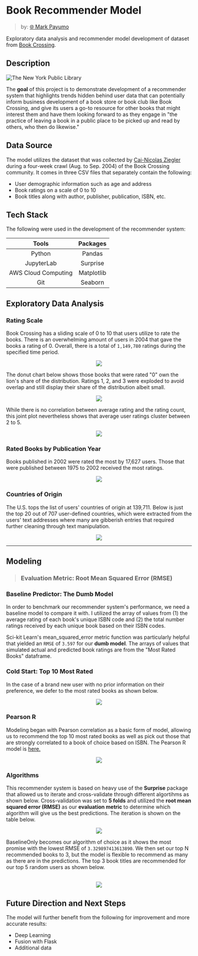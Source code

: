 # Book Recommender Model

> by: [:globe_with_meridians: Mark Payumo](https://www.linkedin.com/in/markpayumo/)

Exploratory data analysis and recommender model development of dataset from [Book Crossing](https://www.bookcrossing.com).

## Description

![The New York Public Library](img/nyc_library.jpg "The New York Public Library by David Iliff via Wikimedia Commons")

The **goal** of this project is to demonstrate development of a recommender system that highlights trends hidden behind user data that can potentially inform business development of a book store or book club like Book Crossing, and give its users a go-to resource for other books that might interest them and have them looking forward to as they engage in "the practice of leaving a book in a public place to be picked up and read by others, who then do likewise." 

## Data Source

The model utilizes the dataset that was collected by [Cai-Nicolas Ziegler](http://www2.informatik.uni-freiburg.de/~cziegler/BX/WWW-2005-Preprint.pdf) during a four-week crawl (Aug. to Sep. 2004) of the Book Crossing community. It comes in three CSV files that separately contain the following:

<ul>
    <li>User demographic information such as age and address</li>
    <li>Book ratings on a scale of 0 to 10</li>
    <li>Book titles along with author, publisher, publication, ISBN, etc. </li>
</ul>

## Tech Stack

The following were used in the development of the recommender system:

| Tools               | Packages     |
| :----:              | :----:       |
| Python              | Pandas       |
| JupyterLab          | Surprise     |
| AWS Cloud Computing | Matplotlib   |
| Git                 | Seaborn      |

## Exploratory Data Analysis

### Rating Scale

Book Crossing has a sliding scale of 0 to 10 that users utilize to rate the books. There is an overwhelming amount of users in 2004 that gave the books a rating of 0. Overall, there is a total of <code>1,149,780</code> ratings during the specified time period.

<p align = "center"><img src = "img/distribution_book_ratings.jpg"></p>

The donut chart below shows those books that were rated "0" own the lion's share of the distribution. Ratings 1, 2, and 3 were exploded to avoid overlap and still display their share of the distribution albeit small.

<p align = "center"><img src = "img/wedge_donut.jpg"></p>

While there is no correlation between average rating and the rating count, this joint plot nevertheless shows that average user ratings cluster between 2 to 5.

<p align = "center"><img src = "img/jointplot.jpg"></p>

### Rated Books by Publication Year

Books published in 2002 were rated the most by 17,627 users. Those that were published between 1975 to 2002 received the most ratings.

<p align = "center"><img src = "img/timeseries.jpg"></p>

### Countries of Origin

The U.S. tops the list of users' countries of origin at 139,711. Below is just the top 20 out of 707 user-defined countries, which were extracted from the users' text addresses where many are gibberish entries that required further cleaning through text manipulation.

<p align = "center"><img src = "img/top20_countries1.jpg"></p>

---

## Modeling

> ### Evaluation Metric: Root Mean Squared Error (RMSE)

### Baseline Predictor: The Dumb Model

In order to benchmark our recommender system's performance, we need a baseline model to compare it with. I utilized the array of values from (1) the average rating of each book's unique ISBN code and (2) the total number ratings received by each unique book based on their ISBN codes.

Sci-kit Learn's mean_squared_error metric function was particularly helpful that yielded an <code>RMSE</code> of <code>3.597</code> for our **dumb model**. The arrays of values that simulated actual and predicted book ratings are from the "Most Rated Books" dataframe.

### Cold Start: Top 10 Most Rated

In the case of a brand new user with no prior information on their preference, we defer to the most rated books as shown below.

<p align = "center"><img src = "img/pearson-most-rated-1.jpg"></p>


### Pearson R

Modeling began with Pearson correlation as a basic form of model, allowing us to recommend the top 10 most rated books as well as pick out those that are strongly correlated to a book of choice based on ISBN. The Pearson R model is [here.](https://github.com/mpayumo/book-recommender-model/tree/master/model)

<p align = "center"><img src = "img/mostrated15.jpg"></p>

### Algorithms

This recommender system is based on heavy use of the **Surprise** package that allowed us to iterate and cross-validate through different algortihms as shown below. Cross-validation was set to **5 folds** and utilized the **root mean squared error (RMSE)** as our **evaluation metric** to determine which algorithm will give us the best predictions. The iteration is shown on the table below.

<p align = "center"><img src = "img/surprise_results.jpg"></p>

BaselineOnly becomes our algorithm of choice as it shows the most promise with the lowest RMSE of <code>3.329897413613890</code>. We then set our top N recommended books to 3, but the model is flexible to recommend as many as there are in the predictions. The top 3 book titles are recommended for our top 5 random users as shown below.
<br>
<br>
<p align = "center"><img src = "img/top3_books.jpg"></p>

## Future Direction and Next Steps

The model will further benefit from the following for improvement and more accurate results:

<ul>
    <li>Deep Learning</li>
    <li>Fusion with Flask </li>
    <li>Additional data</li>
</ul>
